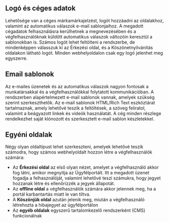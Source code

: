 ﻿## Logó és céges adatok
Lehetősége van a céges márkamárkajelzést, logót hozzáadni az oldalakhoz, valamint az automatikus válaszok e-mail sablonjaihoz. 
A megadott cégadatok felhasználásra kerülhetnek a megnevezésében és a végfelhasználóknak küldött automatikus válaszok változóin keresztül a sablonokban is. 
Számos logót lehet feltölteni a rendszerbe, de mindenképpen válasszuk ki az Érkezési oldal, és a Köszönetnyilvánítás oldalakon látható logót. 
Minden webhelyoldalon csak egy logó jelenhet meg egyszerre.

## Email sablonok
Az e-mailes üzenetek és az automatikus válaszok nagyon fontosak a munkatársakkal és a végfelhasználókkal folytatott kommunikációban. 
A rendszerben alapértelmezett e-mail sablonok vannak, amelyek szükség szerint szerkeszthetők. 
Az e-mail sablonok HTML/Rich Text eszköztárat tartalmaznak, amely lehetővé teszik a feltöltések, a szöveg feliratol, valamint a beágyazott linkek és videók használatát. 
A cég minden részlege rendelkezhet saját klónozott és szerkesztett e-mail sablon készletekkel.

## Egyéni oldalak
Négy olyan oldaltípust lehet szerkeszteni, amelyek lehetővé teszik számodra, hogy számos webhelyoldalt hozzon létre a végfelhasználók számára:
* Az **Érkezési oldal** az első olyan nézet, amelyet a végfelhasználó akkor fog látni, amikor megnyitja az Ügyfélportált. 
Itt a megadott üzenet fogadja a felhasználóját, valamint lehetővé teszi számukra, hogy jegyet hozzanak létre és ellenőrizzék a jegyek állapotát.
* Az **offline oldal** a végfelhasználók számára akkor jelennek meg, ha a portál karbantartás miatt le van tiltva.
* A **Köszönjük oldal** azután jelenik meg, miután a végfelhasználó létrehozta a hibajegyet az ügyfélportálon
* Az **egyéb oldalak** egyszerű tartalomkezelő rendszerként (CMS) funkcionálnak